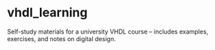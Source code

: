 # vhdl_learning
Self-study materials for a university VHDL course – includes examples, exercises, and notes on digital design.
